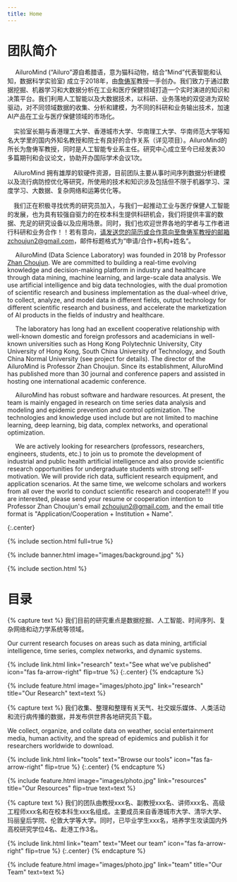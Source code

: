 ```yaml
---
title: Home
---
```




# 团队简介

&ensp;&ensp; AiluroMind (“Ailuro”源自希腊语，意为猫科动物，结合“Mind”代表智能和认知，数据科学实验室) 成立于2018年，由[詹俦军](https://scholar.google.com/citations?user=CQjEUkAAAAAJ&hl=zh-CN)教授一手创办。我们致力于通过数据挖掘、机器学习和大数据分析在工业和医疗保健领域打造一个实时演进的知识和决策平台。我们利用人工智能以及大数据技术，以科研、业务落地的双促进为双轮驱动，对不同领域数据的收集、分析和建模，为不同的科研和业务输出技术，加速AI产品在工业与医疗保健领域的市场化。

&ensp;&ensp;实验室长期与香港理工大学、香港城市大学、华南理工大学、华南师范大学等知名大学里的国内外知名教授和院士有良好的合作关系（详见项目）。AiluroMind的所长为詹俦军教授，同时是人工智能专业系主任。研究中心成立至今已经发表30多篇期刊和会议论文，协助开办国际学术会议1次。

&ensp;&ensp;AiluroMind 拥有雄厚的软硬件资源，目前团队主要从事时间序列数据分析建模以及流行病防控优化等研究，所使用的技术和知识涉及包括但不限于机器学习、深度学习、大数据、复杂网络和运筹优化等。

&ensp;&ensp;我们正在积极寻找优秀的研究员加入，与我们一起推动工业与医疗保健人工智能的发展，也为具有较强自驱力的在校本科生提供科研机会，我们将提供丰富的数据、充足的研究设备以及应用场景。同时，我们也欢迎世界各地的学者与工作者进行科研和业务合作！！若有意向，请发送您的简历或合作意向至詹俦军教授的邮箱zchoujun2@gmail.com，邮件标题格式为“申请/合作+机构+姓名“。


&ensp;&ensp; AiluroMind (Data Science Laboratory) was founded in 2018 by Professor [Zhan Choujun](https://scholar.google.com/citations?user=CQjEUkAAAAAJ&hl=zh-CN). We are committed to building a real-time evolving knowledge and decision-making platform in industry and healthcare through data mining, machine learning, and large-scale data analysis. We use artificial intelligence and big data technologies, with the dual promotion of scientific research and business implementation as the dual-wheel drive, to collect, analyze, and model data in different fields, output technology for different scientific research and business, and accelerate the marketization of AI products in the fields of industry and healthcare.

&ensp;&ensp; The laboratory has long had an excellent cooperative relationship with well-known domestic and foreign professors and academicians in well-known universities such as Hong Kong Polytechnic University, City University of Hong Kong, South China University of Technology, and South China Normal University (see project for details). The director of the AiluroMind is Professor Zhan Choujun. Since its establishment, AiluroMind has published more than 30 journal and conference papers and assisted in hosting one international academic conference.

&ensp;&ensp; AiluroMind has robust software and hardware resources. At present, the team is mainly engaged in research on time series data analysis and modeling and epidemic prevention and control optimization. The technologies and knowledge used include but are not limited to machine learning, deep learning, big data, complex networks, and operational optimization.

&ensp;&ensp; We are actively looking for researchers (professors, researchers, engineers, students, etc.) to join us to promote the development of industrial and public health artificial intelligence and also provide scientific research opportunities for undergraduate students with strong self-motivation. We will provide rich data, sufficient research equipment, and application scenarios. At the same time, we welcome scholars and workers from all over the world to conduct scientific research and cooperate!!! If you are interested, please send your resume or cooperation intention to Professor Zhan Choujun's email zchoujun2@gmail.com, and the email title format is "Application/Cooperation + Institution + Name".

{:.center}

{% include section.html full=true %}

{% include banner.html image="images/background.jpg" %}

{% include section.html %}

# 目录

{% capture text %}
我们目前的研究重点是数据挖掘、人工智能、时间序列、复杂网络和动力学系统等领域。 

Our current research focuses on areas such as data mining, artificial intelligence, time series, complex networks, and dynamic systems.

{%
  include link.html
  link="research"
  text="See what we've published"
  icon="fas fa-arrow-right"
  flip=true
%}
{:.center}
{% endcapture %}

{%
  include feature.html
  image="images/photo.jpg"
  link="research"
  title="Our Research"
  text=text
%}

{% capture text %}
我们收集、整理和整理有关天气、社交娱乐媒体、人类活动和流行病传播的数据，并发布供世界各地研究员下载。

We collect, organize, and collate data on weather, social entertainment media, human activity, and the spread of epidemics and publish it for researchers worldwide to download.

{%
  include link.html
  link="tools"
  text="Browse our tools"
  icon="fas fa-arrow-right"
  flip=true
%}
{:.center}
{% endcapture %}

{%
  include feature.html
  image="images/photo.jpg"
  link="resources"
  title="Our Resources"
  flip=true
  text=text
%}

{% capture text %}
我们的团队由教授xxx名、副教授xxx名、讲师xxx名、高级工程师xxx名和在校本科生xxx名组成。主要成员来自香港城市大学、清华大学、玛丽皇后学院、伦敦大学等大学。同时，已毕业学生xxx名，培养学生攻读国内外高校研究学位4名、赴港工作3名。

{%
  include link.html
  link="team"
  text="Meet our team"
  icon="fas fa-arrow-right"
  flip=true
%}
{:.center}
{% endcapture %}

{%
  include feature.html
  image="images/photo.jpg"
  link="team"
  title="Our Team"
  text=text
%}
